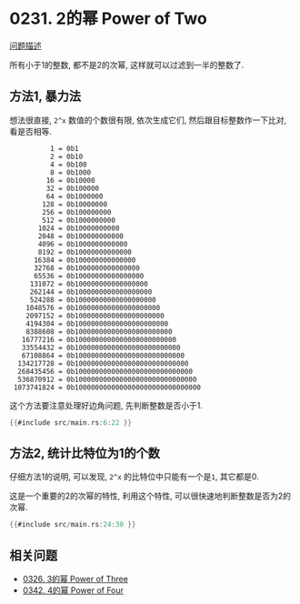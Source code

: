 # 0231. 2的幂 Power of Two

[问题描述](../problems/0231.power-of-two/content.html)

所有小于1的整数, 都不是2的次幂, 这样就可以过滤到一半的整数了.

## 方法1, 暴力法

想法很直接, `2^x` 数值的个数很有限, 依次生成它们, 然后跟目标整数作一下比对, 看是否相等.

```text
          1 = 0b1
          2 = 0b10
          4 = 0b100
          8 = 0b1000
         16 = 0b10000
         32 = 0b100000
         64 = 0b1000000
        128 = 0b10000000
        256 = 0b100000000
        512 = 0b1000000000
       1024 = 0b10000000000
       2048 = 0b100000000000
       4096 = 0b1000000000000
       8192 = 0b10000000000000
      16384 = 0b100000000000000
      32768 = 0b1000000000000000
      65536 = 0b10000000000000000
     131072 = 0b100000000000000000
     262144 = 0b1000000000000000000
     524288 = 0b10000000000000000000
    1048576 = 0b100000000000000000000
    2097152 = 0b1000000000000000000000
    4194304 = 0b10000000000000000000000
    8388608 = 0b100000000000000000000000
   16777216 = 0b1000000000000000000000000
   33554432 = 0b10000000000000000000000000
   67108864 = 0b100000000000000000000000000
  134217728 = 0b1000000000000000000000000000
  268435456 = 0b10000000000000000000000000000
  536870912 = 0b100000000000000000000000000000
 1073741824 = 0b1000000000000000000000000000000
```

这个方法要注意处理好边角问题, 先判断整数是否小于1.

```rust
{{#include src/main.rs:6:22 }}
```

## 方法2, 统计比特位为1的个数

仔细方法1的说明, 可以发现, `2^x` 的比特位中只能有一个是`1`, 其它都是0.

这是一个重要的2的次幂的特性, 利用这个特性, 可以很快速地判断整数是否为2的次幂.

```rust
{{#include src/main.rs:24:30 }}
```

## 相关问题

- [0326. 3的幂 Power of Three](../0326.power-of-three/index.md)
- [0342. 4的幂 Power of Four](../0342.power-of-four/index.md)